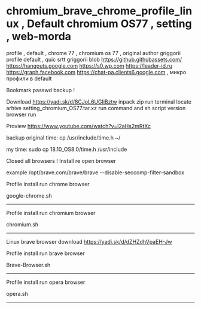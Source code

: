 # chromium_brave_chrome_profile_linux , Default chromium OS77 , setting , web-morda
profile , default , chrome 77 , chromium os 77 , original author griggorii profile default , quic srtt griggorii blob https://github.githubassets.com/ https://hangouts.google.com https://s0.wp.com https://leader-id.ru https://graph.facebook.com https://chat-pa.clients6.google.com , микро профили в default

Bookmark passwd backup !

Download https://yadi.sk/d/8CJoL6UGIiBztw inpack zip run terminal locate arhive setting_chromium_OS77.tar.xz run command and sh script version browser run 

Proview https://www.youtube.com/watch?v=I2aHs2mRtXc

backup original time: cp /usr/include/time.h ~/

my time: sudo cp 18.10_OS8.0/time.h /usr/include

Closed all browsers ! Install re open browser

example /opt/brave.com/brave/brave --disable-seccomp-filter-sandbox

Profile install run chrome browser

google-chrome.sh

------------------------------------------------------

Profile install run chromium browser

chromium.sh

------------------------------------------------------

Linux brave browser download https://yadi.sk/d/dZHZdhVpaEH-Jw

Profile install run brave browser

Brave-Browser.sh

------------------------------------------------------

Profile install run opera browser

opera.sh

------------------------------------------------------
